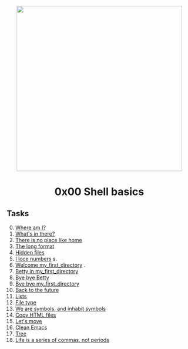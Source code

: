 <p align="center">
<img src="https://bashlogo.com/img/logo/png/full_colored_light.png" width=450px ">
</p>
<h1 align="center">0x00 Shell basics</h1>
 



## Tasks

0. [Where am I?](./0-current_working_directory) 
1. [What's in there?](./1-listit) 
2. [There is no place like home](./2-bring_me_home) 
3. [The long format](./3-listfiles) 
4. [Hidden files](./4-listmorefiles) 
5. [I loce numbers](./5-listfilesdigitonly) s.
6. [Welcome my_first_directory](./6-firstdirectory) .
7. [Betty in my_first_directory](./7-movethatfile) 
8. [Bye bye Betty](./8-firstdelete) 
9. [Bye bye my_first_directory](./9-firstdirdeletion) 
10. [Back to the future](./10-back) 
11. [Lists](./11-lists)
12. [File type](./12-file_type) 
13. [We are symbols, and inhabit symbols](./13-symbolic_link) 
14. [Copy HTML files](./14-copy_html) 
15. [Let's move](./100-lets_move) 
16. [Clean Emacs](./101-clean_emacs) 
17. [Tree](./102-tree) 
18. [Life is a series of commas, not periods](./103-commas) 
